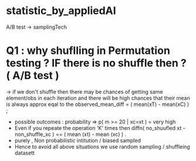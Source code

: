 # statistic_by_appliedAI
A/B test -> samplingTech


# Q1 :  why shuflling in Permutation testing ? IF there is no shuffle then ? ( A/B test ) 

-> if we don't shuffle then there may be chances of getting same element/obs in each iteration and there will be high chances that their mean is always approx eqal to the 
observed_mean_diff  = ( mean(xT) - mean(xC) ) ; 
- possible outcomes : probability => p( m >= 20 | xc=xt ) = very high 
- Even if you repeate the operation 'K' times then diffn( no_shuufled xt - non_shuffle_xc ) == ( mean (xt)  - mean (xc) ) .
- purely , Non probabilistic intitution / biased sampled
- Hence to avoid all above situations we use random sampling / shuffleing datasett 

